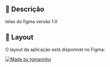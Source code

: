 ## :memo: Descrição
telas do figma versão 1.0

## 🎨 Layout

O layout da aplicação está disponível no Figma:

<a href="https://www.figma.com/file/67ZWZJQVt3odN2ht4OHMh1/Untitled?node-id=0%3A1&t=Uf6SXiyDIOKtzULu-1">
  <img alt="Made by tgmarinho" src="https://img.shields.io/badge/Acessar%20Layout%20-Figma-%2304D361">
</a>


